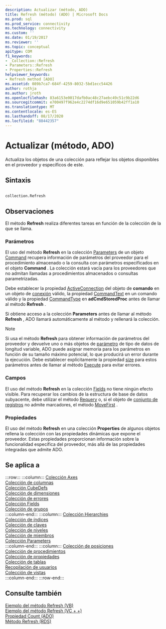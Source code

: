 ```yaml
---
description: Actualizar (método, ADO)
title: Refresh (método) (ADO) | Microsoft Docs
ms.prod: sql
ms.prod_service: connectivity
ms.technology: connectivity
ms.custom: ''
ms.date: 01/19/2017
ms.reviewer: ''
ms.topic: conceptual
apitype: COM
f1_keywords:
- _Collection::Refresh
- Parameters::Refresh
- Properties::Refresh
helpviewer_keywords:
- Refresh method [ADO]
ms.assetid: 089b7ca7-684f-4259-8032-5bd1ecc54426
author: rothja
ms.author: jroth
ms.openlocfilehash: 83a6153e0017dafb0ac48c27aebc49c51c9b22d6
ms.sourcegitcommit: e700497f962e4c2274df16d9e651059b42ff1a10
ms.translationtype: MT
ms.contentlocale: es-ES
ms.lasthandoff: 08/17/2020
ms.locfileid: "88442357"
---
```

# <a name="refresh-method-ado"></a>Actualizar (método, ADO)
Actualiza los objetos de una colección para reflejar los objetos disponibles en el proveedor y específicos de este.  
  
## <a name="syntax"></a>Sintaxis  
  
```  
  
collection.Refresh  
```  
  
## <a name="remarks"></a>Observaciones  
 El método **Refresh** realiza diferentes tareas en función de la colección de la que se llama.  
  
### <a name="parameters"></a>Parámetros  
 El uso del método **Refresh** en la colección [Parameters](../../../ado/reference/ado-api/parameters-collection-ado.md) de un objeto [Command](../../../ado/reference/ado-api/command-object-ado.md) recupera información de parámetros del proveedor para el procedimiento almacenado o la consulta con parámetros especificados en el objeto **Command** . La colección estará vacía para los proveedores que no admitan llamadas a procedimientos almacenados o consultas parametrizadas.  
  
 Debe establecer la propiedad [ActiveConnection](../../../ado/reference/ado-api/activeconnection-property-ado.md) del objeto de **comando** en un objeto de [conexión](../../../ado/reference/ado-api/connection-object-ado.md) válido, la propiedad [CommandText](../../../ado/reference/ado-api/commandtext-property-ado.md) en un comando válido y la propiedad [CommandType](../../../ado/reference/ado-api/commandtype-property-ado.md) en **adCmdStoredProc** antes de llamar al método **Refresh** .  
  
 Si obtiene acceso a la colección **Parameters** antes de llamar al método **Refresh** , ADO llamará automáticamente al método y rellenará la colección.  
  
> [!NOTE]
>  Si usa el método **Refresh** para obtener información de parámetros del proveedor y devuelve uno o más objetos de [parámetro](../../../ado/reference/ado-api/parameter-object.md) de tipo de datos de longitud variable, ADO puede asignar memoria para los parámetros en función de su tamaño máximo potencial, lo que producirá un error durante la ejecución. Debe establecer explícitamente la propiedad [size](../../../ado/reference/ado-api/size-property-ado-parameter.md) para estos parámetros antes de llamar al método [Execute](../../../ado/reference/ado-api/execute-method-ado-command.md) para evitar errores.  
  
### <a name="fields"></a>Campos  
 El uso del método **Refresh** en la colección [Fields](../../../ado/reference/ado-api/fields-collection-ado.md) no tiene ningún efecto visible. Para recuperar los cambios de la estructura de base de datos subyacente, debe utilizar el método [Requery](../../../ado/reference/ado-api/requery-method.md) o, si el objeto de [conjunto de registros](../../../ado/reference/ado-api/recordset-object-ado.md) no admite marcadores, el método [MoveFirst](../../../ado/reference/ado-api/movefirst-movelast-movenext-and-moveprevious-methods-ado.md) .  
  
### <a name="properties"></a>Propiedades  
 El uso del método **Refresh** en una colección **Properties** de algunos objetos rellena la colección con las propiedades dinámicas que expone el proveedor. Estas propiedades proporcionan información sobre la funcionalidad específica del proveedor, más allá de las propiedades integradas que admite ADO.  
  
## <a name="applies-to"></a>Se aplica a  

:::row:::
    :::column:::
        [Colección Axes](../../../ado/reference/ado-md-api/axes-collection-ado-md.md)  
        [Colección de columnas](../../../ado/reference/adox-api/columns-collection-adox.md)  
        [Colección CubeDefs](../../../ado/reference/ado-md-api/cubedefs-collection-ado-md.md)  
        [Colección de dimensiones](../../../ado/reference/ado-md-api/dimensions-collection-ado-md.md)  
        [Colección de errores](../../../ado/reference/ado-api/errors-collection-ado.md)  
        [Colección Fields](../../../ado/reference/ado-api/fields-collection-ado.md)  
        [Colección de grupos](../../../ado/reference/adox-api/groups-collection-adox.md)  
    :::column-end:::
    :::column:::
        [Colección Hierarchies](../../../ado/reference/ado-md-api/hierarchies-collection-ado-md.md)  
        [Colección de índices](../../../ado/reference/adox-api/indexes-collection-adox.md)  
        [Colección de claves](../../../ado/reference/adox-api/keys-collection-adox.md)  
        [Colección de niveles](../../../ado/reference/ado-md-api/levels-collection-ado-md.md)  
        [Colección de miembros](../../../ado/reference/ado-md-api/members-collection-ado-md.md)  
        [Colección Parameters](../../../ado/reference/ado-api/parameters-collection-ado.md)  
    :::column-end:::
    :::column:::
        [Colección de posiciones](../../../ado/reference/ado-md-api/positions-collection-ado-md.md)  
        [Colección de procedimientos](../../../ado/reference/adox-api/procedures-collection-adox.md)  
        [Colección de propiedades](../../../ado/reference/ado-api/properties-collection-ado.md)  
        [Colección de tablas](../../../ado/reference/adox-api/tables-collection-adox.md)  
        [Recopilación de usuarios](../../../ado/reference/adox-api/users-collection-adox.md)  
        [Colección de vistas](../../../ado/reference/adox-api/views-collection-adox.md)  
    :::column-end:::
:::row-end:::

## <a name="see-also"></a>Consulte también  
 [Ejemplo del método Refresh (VB)](../../../ado/reference/ado-api/refresh-method-example-vb.md)   
 [Ejemplo del método Refresh (VC + +)](../../../ado/reference/ado-api/refresh-method-example-vc.md)   
 [Propiedad Count (ADO)](../../../ado/reference/ado-api/count-property-ado.md)   
 [Método Refresh (RDS)](../../../ado/reference/rds-api/refresh-method-rds.md)
